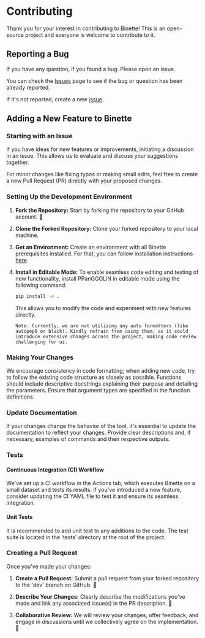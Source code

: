 # Contributing

Thank you for your interest in contributing to Binette! This is an open-source project and everyone is welcome to contribute to it. 

## Reporting a Bug

If you have any question, if you found a bug. Please open an issue. 

You can check the [Issues](https://github.com/genotoul-bioinfo/Binette/issues) page to see if the bug or question has been already reported.

If it's not reported, create a new [issue](https://github.com/genotoul-bioinfo/Binette/issues).


## Adding a New Feature to Binette


### Starting with an Issue

If you have ideas for new features or improvements, initiating a discussion in an issue. This allows us to evaluate and discuss your suggestions together.

For minor changes like fixing typos or making small edits, feel free to create a new Pull Request (PR) directly with your proposed changes. 

### Setting Up the Development Environment

1. **Fork the Repository:** Start by forking the repository to your GitHub account. 🍴

2. **Clone the Forked Repository:** Clone your forked repository to your local machine.

3. **Get an Environment:** Create an environment with all Binette prerequisites installed. For that, you can follow installation instructions [here](./installation.md#installing-from-source-code-within-a-conda-environnement).

4. **Install in Editable Mode:** To enable seamless code editing and testing of new functionality, install PPanGGOLiN in editable mode using the following command:

    ```bash
    pip install -e .
    ```

    This allows you to modify the code and experiment with new features directly. 

    ```{note}
    Note: Currently, we are not utilizing any auto formatters (like autopep8 or black). Kindly refrain from using them, as it could introduce extensive changes across the project, making code review challenging for us.
    ```

### Making Your Changes

We encourage consistency in code formatting; when adding new code, try to follow the existing code structure as closely as possible. Functions should include descriptive docstrings explaining their purpose and detailing the parameters. Ensure that argument types are specified in the function definitions. 

### Update Documentation

If your changes change the behavior of the tool, it's essential to update the documentation to reflect your changes. Provide clear descriptions and, if necessary, examples of commands and their respective outputs.

### Tests

#### Continuous Integration (CI) Workflow

We've set up a CI workflow in the Actions tab, which executes Binette on a small dataset and tests its results. If you've introduced a new feature, consider updating  the CI YAML file to test it and ensure its seamless integration.

#### Unit Tests

It is recommended to add unit test to any additions to the code. The test suite is located in the 'tests' directory at the root of the project.

### Creating a Pull Request

Once you've made your changes:

1. **Create a Pull Request:** Submit a pull request from your forked repository to the 'dev' branch on GitHub. 🚀

2. **Describe Your Changes:** Clearly describe the modifications you've made and link any associated issue(s) in the PR description. 📝

3. **Collaborative Review:** We will review your changes, offer feedback, and engage in discussions until we collectively agree on the implementation. 🤝

